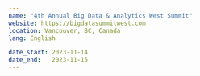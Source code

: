 ```yaml
---
name: "4th Annual Big Data & Analytics West Summit"
website: https://bigdatasummitwest.com
location: Vancouver, BC, Canada
lang: English

date_start: 2023-11-14
date_end:   2023-11-15
---
```

